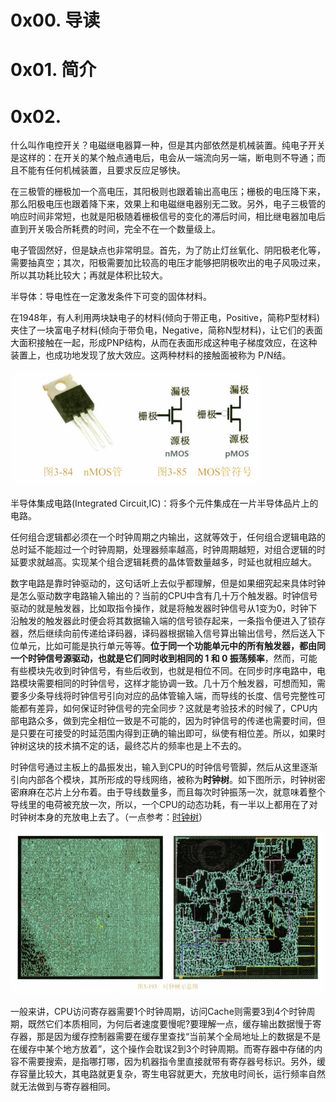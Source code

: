 # 0x00. 导读

# 0x01. 简介

# 0x02. 

什么叫作电控开关？电磁继电器算一种，但是其内部依然是机械装置。纯电子开关是这样的：在开关的某个触点通电后，电会从一端流向另一端，断电则不导通；而且不能有任何机械装置，且要求反应足够快。

在三极管的栅极加一个高电压，其阳极则也跟着输出高电压；栅极的电压降下来，那么阳极电压也跟着降下来，效果上和电磁继电器别无二致。另外，电子三极管的响应时间非常短，也就是阳极随着栅极信号的变化的滞后时间，相比继电器加电后直到开关吸合所耗费的时间，完全不在一个数量级上。

电子管固然好，但是缺点也非常明显。首先，为了防止灯丝氧化、阴阳极老化等，需要抽真空；其次，阳极需要加比较高的电压才能够把阴极吹出的电子风吸过来，所以其功耗比较大；再就是体积比较大。

半导体：导电性在一定激发条件下可变的固体材料。

在1948年，有人利用两块缺电子的材料(倾向于带正电，Positive，简称P型材料)夹住了一块富电子材料(倾向于带负电，Negative，简称N型材料)，让它们的表面大面积接触在一起，形成PNP结构，从而在表面形成这种电子梯度效应，在这种装置上，也成功地发现了放大效应。这两种材料的接触面被称为 P/N结。

![Alt text](image-22.png)

半导体集成电路(Integrated Circuit,IC)：将多个元件集成在一片半导体品片上的电路。

任何组合逻辑都必须在一个时钟周期之内输出，这就等效于，任何组合逻辑电路的总时延不能超过一个时钟周期，处理器频率越高，时钟周期越短，对组合逻辑的时延要求就越高。实现某个组合逻辑耗费的晶体管数量越多，时延也就相应越大。

数字电路是靠时钟驱动的，这句话听上去似乎都理解，但是如果细究起来具体时钟是怎么驱动数字电路输入输出的？当前的CPU中含有几十万个触发器。时钟信号驱动的就是触发器，比如取指令操作，就是将触发器时钟信号从1变为0，时钟下沿触发的触发器此时便会将其数据输入端的信号锁存起来，一条指令便进入了锁存器，然后继续向前传递给译码器，译码器根据输入信号算出输出信号，然后送入下位单元，比如可能是执行单元等等。**位于同一个功能单元中的所有触发器，都由同一个时钟信号源驱动，也就是它们同时收到相同的 1 和 0 振荡频率**，然而，可能有些模块先收到时钟信号，有些后收到，也就是相位不同。在同步时序电路中，电路模块需要相同的时钟信号，这样才能协调一致。几十万个触发器，可想而知，需要多少条导线将时钟信号引向对应的品体管输入端，而导线的长度、信号完整性可能都有差异，如何保证时钟信号的完全同步？这就是考验技术的时候了，CPU内部电路众多，做到完全相位一致是不可能的，因为时钟信号的传递也需要时间，但是只要在可接受的时延范围内得到正确的输出即可，纵使有相位差。所以，如果时钟树这块的技术搞不定的话，最终芯片的频率也是上不去的。

时钟信号通过主板上的晶振发出，输入到CPU的时钟信号管脚，然后从这里逐渐引向内部各个模块，其所形成的导线网络，被称为**时钟树**。如下图所示，时钟树密密麻麻在芯片上分布着。由于导线数量多，而且每次时钟振荡一次，就意味着整个导线里的电荷被充放一次，所以，一个CPU的动态功耗，有一半以上都用在了对时钟树本身的充放电上去了。（一点参考：[时钟树](https://elec.alampy.com/stm32/clock_tree/)）

![Alt text](image-23.png)

一般来讲，CPU访问寄存器需要1个时钟周期，访问Cache则需要3到4个时钟周期，既然它们本质相同，为何后者速度要慢呢?要理解一点，缓存输出数据慢于寄存器，那是因为缓存控制器需要在缓存里查找“当前某个全局地址上的数据是不是在缓存中某个地方放着”，这个操作会耽误2到3个时钟周期。而寄存器中存储的内容不需要搜索，是指哪打哪，因为机器指令里直接就带有寄存器号标识。另外，缓存容量比较大，其电路就更复杂，寄生电容就更大，充放电时间长，运行频率自然就无法做到与寄存器相同。